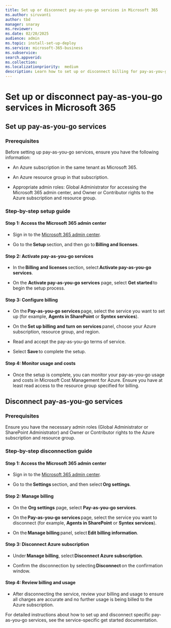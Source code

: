 ```yaml
---
title: Set up or disconnect pay-as-you-go services in Microsoft 365
ms.author: siruvanti
author: tbd
manager: snaray
ms.reviewer: 
ms.date: 02/20/2025
audience: admin
ms.topic: install-set-up-deploy
ms.service: microsoft-365-business
ms.subservice:
search.appverid: 
ms.collection: 
ms.localizationpriority:  medium
description: Learn how to set up or disconnect billing for pay-as-you-go services in Microsoft 365.
---
```


# Set up or disconnect pay-as-you-go services in Microsoft 365

## Set up pay-as-you-go services

### Prerequisites

Before setting up pay-as-you-go services, ensure you have the following information:

- An Azure subscription in the same tenant as Microsoft 365.

- An Azure resource group in that subscription.

- Appropriate admin roles: Global Administrator for accessing the Microsoft 365 admin center, and Owner or Contributor rights to the Azure subscription and resource group.

### Step-by-step setup guide

#### Step 1: Access the Microsoft 365 admin center

- Sign in to the [Microsoft 365 admin center](https://admin.microsoft.com/Adminportal/Home).

- Go to the **Setup** section, and then go to **Billing and licenses**.

#### Step 2: Activate pay-as-you-go services

- In the **Billing and licenses** section, select **Activate pay-as-you-go services**.

- On the **Activate pay-as-you-go services** page, select **Get started** to begin the setup process.

#### Step 3: Configure billing

- On the **Pay-as-you-go services** page, select the service you want to set up (for example, **Agents in SharePoint** or **Syntex services**).

- On the **Set up billing and turn on services** panel, choose your Azure subscription, resource group, and region.  

- Read and accept the pay-as-you-go terms of service.

- Select **Save** to complete the setup.

#### Step 4: Monitor usage and costs

- Once the setup is complete, you can monitor your pay-as-you-go usage and costs in Microsoft Cost Management for Azure. Ensure you have at least read access to the resource group specified for billing.

## Disconnect pay-as-you-go services

### Prerequisites

Ensure you have the necessary admin roles (Global Administrator or SharePoint Administrator) and Owner or Contributor rights to the Azure subscription and resource group.

### Step-by-step disconnection guide

#### Step 1: Access the Microsoft 365 admin center

- Sign in to the [Microsoft 365 admin center](https://admin.microsoft.com/Adminportal/Home).

- Go to the **Settings** section, and then select **Org settings**.

#### Step 2: Manage billing

- On the **Org settings** page, select **Pay-as-you-go services**.

- On the **Pay-as-you-go services** page, select the service you want to disconnect (for example, **Agents in SharePoint** or **Syntex services**).

- On the **Manage billing** panel, select **Edit billing information**.

#### Step 3: Disconnect Azure subscription

- Under **Manage billing**, select **Disconnect Azure subscription**.

- Confirm the disconnection by selecting **Disconnect** on the confirmation window.

#### Step 4: Review billing and usage

- After disconnecting the service, review your billing and usage to ensure all charges are accurate and no further usage is being billed to the Azure subscription.

For detailed instructions about how to set up and disconnect specific pay-as-you-go services, see the service-specific get started documentation.
